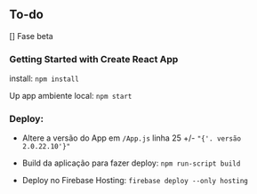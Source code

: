 ## To-do

[] Fase beta

<!-- Implementar Recuperar senha 2 -->

<!-- Confirmação dos dados, antes de requisitar compra de ingresso -->

<!-- Não permitir gerar intenção de compra para mesmo dados. Deve mostrar a
intenção ja existente -->

<!-- O app deve ser capaz de verificar se uma compra teve pagamento aprovado -->

<!-- Na tela de perfil, deve ser possivel ver link de pagamento -->

<!-- Na tela de perfil deve mostrar QRCode apenas para ingressos disponiveis -->

<!-- Implementar compra de ingressos para outras pessoas -->

<!-- Listar outras pessoas "dependentes" # Não foi implementado a ideia de dependente.
Apenas compra de bilhetes com informações diferentes da pessoa que esta logada -->

<!-- Implementar edição de dados dos usuarios -->

<!-- Edição de dados do comprador do ingresso -->

<!-- Validar formulario de sign-up 2 -->
<!-- Validar formulario de login 2 -->
<!-- Pegar lista de ingressos do DB 1 -->
<!-- Implementar compra de ingresso 2 -->
<!-- Listar ingressos comprados 2 -->
<!-- Deploy da aplicação -->

<!-- npm run-script build -->

<!-- firebase init hosting -->

<!-- Configuro para a pasta `build`
altero nas config de `firebase.json`
{
"hosting": [
{
"target": "bilhe", -->

<!-- firebase target:apply hosting bilhe uaisolucoesbilhetes -->

<!-- ESSES DOIS DEPOIS SO PRECISA -->

<!-- npm run-script build -->
<!-- firebase deploy --only hosting -->

### Getting Started with Create React App

install:
`npm install`

Up app ambiente local: `npm start`

### Deploy:

- Altere a versão do App em `/App.js` linha 25 +/- `"{'. versão 2.0.22.10'}"`
- Build da aplicação para fazer deploy: `npm run-script build`

- Deploy no Firebase Hosting: `firebase deploy --only hosting`

<!-- This project was bootstrapped with [Create React App](https://github.com/facebook/create-react-app).

## Available Scripts

In the project directory, you can run:

### `npm start`

Runs the app in the development mode.\
Open [http://localhost:3000](http://localhost:3000) to view it in your browser.

The page will reload when you make changes.\
You may also see any lint errors in the console.

### `npm test`

Launches the test runner in the interactive watch mode.\
See the section about [running tests](https://facebook.github.io/create-react-app/docs/running-tests) for more information.

### `npm run build`

Builds the app for production to the `build` folder.\
It correctly bundles React in production mode and optimizes the build for the best performance.

The build is minified and the filenames include the hashes.\
Your app is ready to be deployed!

See the section about [deployment](https://facebook.github.io/create-react-app/docs/deployment) for more information.

### `npm run eject`

**Note: this is a one-way operation. Once you `eject`, you can't go back!**

If you aren't satisfied with the build tool and configuration choices, you can `eject` at any time. This command will remove the single build dependency from your project.

Instead, it will copy all the configuration files and the transitive dependencies (webpack, Babel, ESLint, etc) right into your project so you have full control over them. All of the commands except `eject` will still work, but they will point to the copied scripts so you can tweak them. At this point you're on your own.

You don't have to ever use `eject`. The curated feature set is suitable for small and middle deployments, and you shouldn't feel obligated to use this feature. However we understand that this tool wouldn't be useful if you couldn't customize it when you are ready for it.

## Learn More

You can learn more in the [Create React App documentation](https://facebook.github.io/create-react-app/docs/getting-started).

To learn React, check out the [React documentation](https://reactjs.org/).

### Code Splitting

This section has moved here: [https://facebook.github.io/create-react-app/docs/code-splitting](https://facebook.github.io/create-react-app/docs/code-splitting)

### Analyzing the Bundle Size

This section has moved here: [https://facebook.github.io/create-react-app/docs/analyzing-the-bundle-size](https://facebook.github.io/create-react-app/docs/analyzing-the-bundle-size)

### Making a Progressive Web App

This section has moved here: [https://facebook.github.io/create-react-app/docs/making-a-progressive-web-app](https://facebook.github.io/create-react-app/docs/making-a-progressive-web-app)

### Advanced Configuration

This section has moved here: [https://facebook.github.io/create-react-app/docs/advanced-configuration](https://facebook.github.io/create-react-app/docs/advanced-configuration)

### Deployment

This section has moved here: [https://facebook.github.io/create-react-app/docs/deployment](https://facebook.github.io/create-react-app/docs/deployment)

### `npm run build` fails to minify

This section has moved here: [https://facebook.github.io/create-react-app/docs/troubleshooting#npm-run-build-fails-to-minify](https://facebook.github.io/create-react-app/docs/troubleshooting#npm-run-build-fails-to-minify) -->
